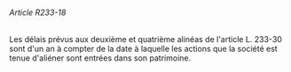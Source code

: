 ###### Article R233-18

Les délais prévus aux deuxième et quatrième alinéas de l'article L. 233-30 sont d'un an à compter de la date à laquelle les actions que la société est tenue d'aliéner sont entrées dans son patrimoine.

